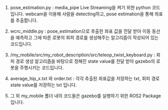 1. pose_estimation.py : media_pipe Live Streaming을 켜기 위한 python 코드 입니다.
webcam을 이용해 사람을 detecting하고, pose estimation을 통해 좌표를 추출합니다.

2. wcrc_middle.py : pose_estimation으로 추출한 좌표 값을 전달 받아 이동 동선을 예측하고 그에 따른 로봇의 회피 경로를 생성해주는 알고리즘이 작성되어 있는 코드입니다.

3. /my_mobile/src/my_robot_description/src/teleop_twist_keyboard.py : 회피 경로 생성 알고리즘을 바탕으로 정해진 state value를 전달 받아 gazebo의 로봇을 주행시키는 코드입니다.

4. average_hip_x.txt 와 order.txt : 각각 추출된 좌표값을 저장하는 txt, 회피 경로 state value를 저장하는 txt 입니다.

5. 그 외 my_mobile 폴더 내의 코드들은 gazebo를 실행하기 위한 ROS2 Package 입니다.
